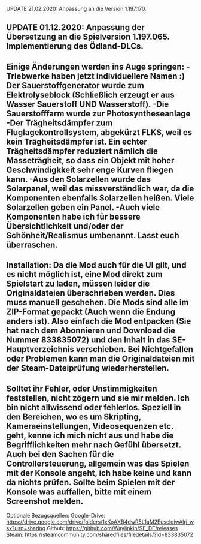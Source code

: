 UPDATE 21.02.2020:
Anpassung an die Version 1.197.170.

UPDATE 01.12.2020:
Anpassung der Übersetzung an die Spielversion 1.197.065.
Implementierung des Ödland-DLCs.
--------------------------------------------------------------------------------------------------------------------------------------

Einige Änderungen werden ins Auge springen:
-Triebwerke haben jetzt individuellere Namen :)
Der Sauerstoffgenerator wurde zum Elektrolyseblock (Schließlich erzeugt er aus Wasser Sauerstoff UND Wasserstoff).
-Die Sauerstofffarm wurde zur Photosyntheseanlage
-Der Trägheitsdämpfer zum Fluglagekontrollsystem, abgekürzt FLKS, weil es kein Trägheitsdämpfer ist. Ein echter Trägheitsdämpfer reduziert nämlich die Masseträgheit, so dass ein Objekt mit hoher Geschwindigkkeit sehr enge Kurven fliegen kann.
-Aus den Solarzellen wurde das Solarpanel, weil das missverständlich war, da die Komponenten ebenfalls Solarzellen heißen. Viele Solarzellen geben ein Panel.
-Auch viele Komponenten habe ich für bessere Übersichtlichkeit und/oder der Schönheit/Realismus umbenannt. Lasst euch überraschen. 
--------------------------------------------------------------------------------------------------------------------------------------
Installation:
Da die Mod auch für die UI gilt, und es nicht möglich ist, eine Mod direkt zum Spielstart zu laden, müssen leider die Originaldateien überschrieben werden. Dies muss manuell geschehen. Die Mods sind alle im ZIP-Format gepackt (Auch wenn die Endung anders ist). 
Also einfach die Mod entpacken (Sie hat nach dem Abonnieren und Download die Nummer 833835072) und den Inhalt in das SE-Hauptverzeichnis verschieben.
Bei Nichtgefallen oder Problemen kann man die Originaldateien mit der Steam-Dateiprüfung wiederherstellen.
--------------------------------------------------------------------------------------------------------------------------------------
Solltet ihr Fehler, oder Unstimmigkeiten feststellen, nicht zögern und sie mir melden. Ich bin nicht allwissend oder fehlerlos. Speziell in den Bereichen, wo es um Skripting, Kameraeinstellungen, Videosequenzen etc. geht, kenne ich mich nicht aus und habe die Begrifflichkeiten mehr nach Gefühl übersetzt.
Auch bei den Sachen für die Controllersteuerung, allgemein was das Spielen mit der Konsole angeht, ich habe keine und kann da nichts prüfen. Sollte beim Spielen mit der Konsole was auffallen, bitte mit einem Screenshot melden.
--------------------------------------------------------------------------------------------------------------------------------------
Optionale Bezugsquellen:
Google-Drive: https://drive.google.com/drive/folders/1xKoAXB4dwR5L1aM2EuscldiwAlrj_wsx?usp=sharing
Github: https://github.com/Waylinkin/SE_DE/releases
Steam: https://steamcommunity.com/sharedfiles/filedetails/?id=833835072
